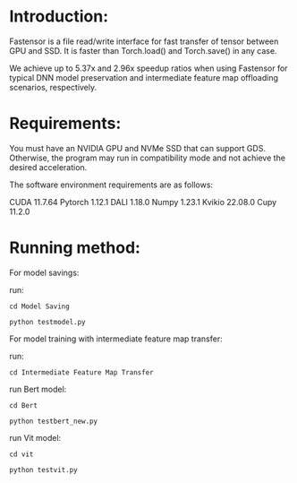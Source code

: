 # Introduction:

Fastensor is a file read/write interface for fast transfer of tensor between GPU and SSD. It is faster than Torch.load() and Torch.save() in any case.

We achieve up to 5.37x and 2.96x speedup ratios when using Fastensor for typical DNN model preservation and intermediate feature map offloading scenarios, respectively.



# Requirements:

You must have an NVIDIA GPU and NVMe SSD that can support GDS. Otherwise, the program may run in compatibility mode and not achieve the desired acceleration.

The software environment requirements are as follows:

CUDA 11.7.64
Pytorch 1.12.1
DALI 1.18.0
Numpy 1.23.1
Kvikio 22.08.0
Cupy 11.2.0

# Running method:

For model savings:

run: 

`cd Model Saving`

`python testmodel.py`

For model training with intermediate feature map transfer:

run: 

`cd Intermediate Feature Map Transfer`

run Bert model:

`cd Bert`

`python testbert_new.py`

run Vit model:

`cd vit`

`python testvit.py`







